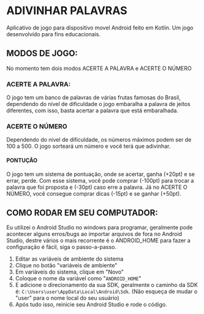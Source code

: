 # ADIVINHAR PALAVRAS

Aplicativo de jogo para dispositivo movel Android feito em Kotlin.
Um jogo desenvolvido para fins educacionais.

## MODOS DE JOGO:
No momento tem dois modos ACERTE A PALAVRA e ACERTE O NÚMERO

### ACERTE A PALAVRA:
O jogo tem um banco de palavras de várias frutas famosas do Brasil, dependendo do nível de dificuldade o jogo embaralha a palavra de jeitos diferentes, com isso, basta acertar a palavra que está embaralhada.

### ACERTE O NÚMERO
Dependendo do nível de dificuldade, os números máximos podem ser de 100 a 500. O jogo sorteará um número e você terá que adivinhar.

#### PONTUÇÃO
O jogo tem um sistema de pontuação, onde se acertar, ganha (+20pt) e se errar, perde. Com esse sistema, você pode comprar (-100pt) para trocar a palavra que foi proposta e (-30pt) caso erre a palavra.
Já no ACERTE O NÚMERO, você consegue comprar dicas (-15pt) e se ganhar (+50pt).


## COMO RODAR EM SEU COMPUTADOR:
Eu utilizei o Android Studio no windows para programar, geralmente pode acontecer alguns erros/bugs ao importar arquivos de fora no Android Studio, destre vários o mais recorrente é o ANDROID_HOME
para fazer a configuração é fácil, siga o passo-a-passo.

1. Editar as variáveis de ambiente do sistema
2. Clique no botão "variáveis de ambiente"
3. Em variáveis do sistema, clique em "Novo"
4. Coloque o nome da variável como "`ANDROID_HOME`"
5. E adicione o direcionamento da sua SDK, geralmente o caminho da SDK é: `C:\Users\user\AppData\Local\Android\Sdk`. (Não esqueça de mudar o "user" para o nome local do seu usuário)
6. Após tudo isso, reinicie seu Android Studio e rode o código.
